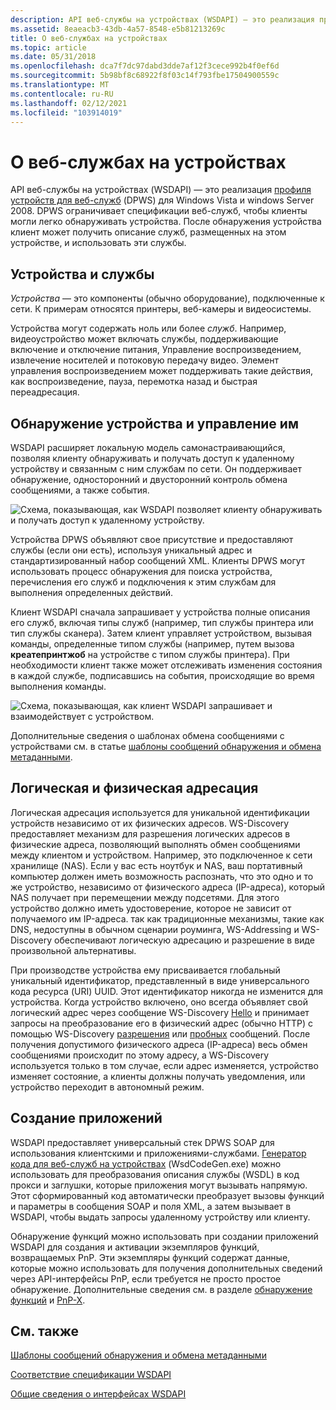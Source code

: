 ```yaml
---
description: API веб-службы на устройствах (WSDAPI) — это реализация профиля устройств для веб-служб (DPWS) для Windows Vista и Windows Server 2008.
ms.assetid: 8eaeacb3-43db-4a57-8548-e5b81213269c
title: О веб-службах на устройствах
ms.topic: article
ms.date: 05/31/2018
ms.openlocfilehash: dca7f7dc97dabd3dde7af12f3cece992b4f0ef6d
ms.sourcegitcommit: 5b98bf8c68922f8f03c14f793fbe17504900559c
ms.translationtype: MT
ms.contentlocale: ru-RU
ms.lasthandoff: 02/12/2021
ms.locfileid: "103914019"
---
```

# <a name="about-web-services-on-devices"></a>О веб-службах на устройствах

API веб-службы на устройствах (WSDAPI) — это реализация [профиля устройств для веб-служб](https://specs.xmlsoap.org/ws/2006/02/devprof/) (DPWS) для Windows Vista и windows Server 2008. DPWS ограничивает спецификации веб-служб, чтобы клиенты могли легко обнаруживать устройства. После обнаружения устройства клиент может получить описание служб, размещенных на этом устройстве, и использовать эти службы.

## <a name="devices-and-services"></a>Устройства и службы

*Устройства* — это компоненты (обычно оборудование), подключенные к сети. К примерам относятся принтеры, веб-камеры и видеосистемы.

Устройства могут содержать ноль или более *служб*. Например, видеоустройство может включать службы, поддерживающие включение и отключение питания, Управление воспроизведением, извлечение носителей и потоковую передачу видео. Элемент управления воспроизведением может поддерживать такие действия, как воспроизведение, пауза, перемотка назад и быстрая переадресация.

## <a name="discovering-and-manipulating-a-device"></a>Обнаружение устройства и управление им

WSDAPI расширяет локальную модель самонастраивающийся, позволяя клиенту обнаруживать и получать доступ к удаленному устройству и связанным с ним службам по сети. Он поддерживает обнаружение, односторонний и двусторонний контроль обмена сообщениями, а также события.

![Схема, показывающая, как WSDAPI позволяет клиенту обнаруживать и получать доступ к удаленному устройству.](images/overview01.png)

Устройства DPWS объявляют свое присутствие и предоставляют службы (если они есть), используя уникальный адрес и стандартизированный набор сообщений XML. Клиенты DPWS могут использовать процесс обнаружения для поиска устройства, перечисления его служб и подключения к этим службам для выполнения определенных действий.

Клиент WSDAPI сначала запрашивает у устройства полные описания его служб, включая типы служб (например, тип службы принтера или тип службы сканера). Затем клиент управляет устройством, вызывая команды, определенные типом службы (например, путем вызова **креатепринтжоб** на устройстве с типом службы принтера). При необходимости клиент также может отслеживать изменения состояния в каждой службе, подписавшись на события, происходящие во время выполнения команды.

![Схема, показывающая, как клиент WSDAPI запрашивает и взаимодействует с устройством.](images/netdevice01.png)

Дополнительные сведения о шаблонах обмена сообщениями с устройствами см. в статье [шаблоны сообщений обнаружения и обмена метаданными](discovery-and-metadata-exchange-message-patterns.md).

## <a name="logical-and-physical-addressing"></a>Логическая и физическая адресация

Логическая адресация используется для уникальной идентификации устройств независимо от их физических адресов. WS-Discovery предоставляет механизм для разрешения логических адресов в физические адреса, позволяющий выполнять обмен сообщениями между клиентом и устройством. Например, это подключенное к сети хранилище (NAS). Если у вас есть ноутбук и NAS, ваш портативный компьютер должен иметь возможность распознать, что это одно и то же устройство, независимо от физического адреса (IP-адреса), который NAS получает при перемещении между подсетями. Для этого устройство должно иметь удостоверение, которое не зависит от получаемого им IP-адреса. так как традиционные механизмы, такие как DNS, недоступны в обычном сценарии роуминга, WS-Addressing и WS-Discovery обеспечивают логическую адресацию и разрешение в виде произвольной альтернативы.

При производстве устройства ему присваивается глобальный уникальный идентификатор, представленный в виде универсального кода ресурса (URI) UUID. Этот идентификатор никогда не изменится для устройства. Когда устройство включено, оно всегда объявляет свой логический адрес через сообщение WS-Discovery [Hello](hello-message.md) и принимает запросы на преобразование его в физический адрес (обычно HTTP) с помощью WS-Discovery [разрешения](resolve-message.md) или [пробных](probe-message.md) сообщений. После получения допустимого физического адреса (IP-адреса) весь обмен сообщениями происходит по этому адресу, а WS-Discovery используется только в том случае, если адрес изменяется, устройство изменяет состояние, а клиенты должны получать уведомления, или устройство переходит в автономный режим.

## <a name="building-applications"></a>Создание приложений

WSDAPI предоставляет универсальный стек DPWS SOAP для использования клиентскими и приложениями-службами. [Генератор кода для веб-служб на устройствах](web-services-for-devices-code-generator.md) (WsdCodeGen.exe) можно использовать для преобразования описания службы (WSDL) в код прокси и заглушки, которые приложения могут вызывать напрямую. Этот сформированный код автоматически преобразует вызовы функций и параметры в сообщения SOAP и поля XML, а затем вызывает в WSDAPI, чтобы выдать запросы удаленному устройству или клиенту.

Обнаружение функций можно использовать при создании приложений WSDAPI для создания и активации экземпляров функций, возвращаемых PnP. Эти экземпляры функций содержат данные, которые можно использовать для получения дополнительных сведений через API-интерфейсы PnP, если требуется не просто простое обнаружение. Дополнительные сведения см. в разделе [обнаружение функций](/previous-versions/windows/desktop/fundisc/fd-portal) и [PnP-X](/previous-versions/windows/desktop/fundisc/pnp-x).

## <a name="related-topics"></a>См. также

<dl> <dt>

[Шаблоны сообщений обнаружения и обмена метаданными](discovery-and-metadata-exchange-message-patterns.md)
</dt> <dt>

[Соответствие спецификации WSDAPI](wsdapi-specification-compliance.md)
</dt> <dt>

[Общие сведения о интерфейсах WSDAPI](overview-of-the-wsdapi-interfaces.md)
</dt> </dl>

 

 
